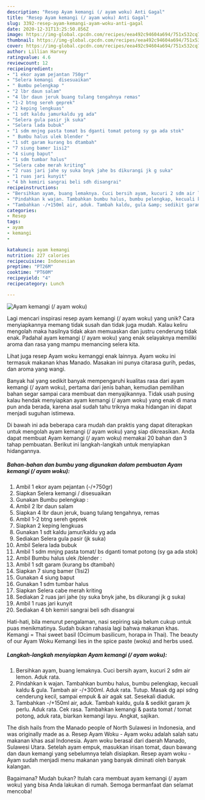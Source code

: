 ```yaml
---
description: "Resep Ayam kemangi (/ ayam woku) Anti Gagal"
title: "Resep Ayam kemangi (/ ayam woku) Anti Gagal"
slug: 3392-resep-ayam-kemangi-ayam-woku-anti-gagal
date: 2020-12-31T13:25:50.856Z
image: https://img-global.cpcdn.com/recipes/eea492c94604a694/751x532cq70/ayam-kemangi-ayam-woku-foto-resep-utama.jpg
thumbnail: https://img-global.cpcdn.com/recipes/eea492c94604a694/751x532cq70/ayam-kemangi-ayam-woku-foto-resep-utama.jpg
cover: https://img-global.cpcdn.com/recipes/eea492c94604a694/751x532cq70/ayam-kemangi-ayam-woku-foto-resep-utama.jpg
author: Lillian Harvey
ratingvalue: 4.6
reviewcount: 12
recipeingredient:
- "1 ekor ayam pejantan 750gr"
- "Selera kemangi  disesuaikan"
- " Bumbu pelengkap "
- "2 lbr daun salam"
- "4 lbr daun jeruk buang tulang tengahnya remas"
- "1-2 btng sereh geprek"
- "2 keping lengkuas"
- "1 sdt kaldu jamurkaldu yg ada"
- "Selera gula pasir jk suka"
- "Selera lada bubuk"
- "1 sdm mnjng pasta tomat bs dganti tomat potong sy ga ada stok"
- " Bumbu halus ulek blender "
- "1 sdt garam kurang bs dtambah"
- "7 siung bamer 1isi2"
- "4 siung baput"
- "1 sdm tumbar halus"
- "Selera cabe merah kriting"
- "2 ruas jari jahe sy suka bnyk jahe bs dikurangi jk g suka"
- "1 ruas jari kunyit"
- "4 bh kemiri sangrai beli sdh disangrai"
recipeinstructions:
- "Bersihkan ayam, buang lemaknya. Cuci bersih ayam, kucuri 2 sdm air lemon. Aduk rata."
- "Pindahkan k wajan. Tambahkan bumbu halus, bumbu pelengkap, kecuali kaldu &amp; gula. Tambah air -/+300ml. Aduk rata. Tutup. Masak dg api sdng cenderung kecil, sampai empuk &amp; air agak sat. Sesekali diaduk."
- "Tambahkan -/+150ml air, aduk. Tambah kaldu, gula &amp; sedikit garam jk perlu. Aduk rata. Cek rasa. Tambahkan kemangi &amp; pasta tomat / tomat potong, aduk rata, biarkan kemangi layu. Angkat, sajikan."
categories:
- Resep
tags:
- ayam
- kemangi
- 

katakunci: ayam kemangi  
nutrition: 227 calories
recipecuisine: Indonesian
preptime: "PT26M"
cooktime: "PT60M"
recipeyield: "4"
recipecategory: Lunch

---
```



![Ayam kemangi (/ ayam woku)](https://img-global.cpcdn.com/recipes/eea492c94604a694/751x532cq70/ayam-kemangi-ayam-woku-foto-resep-utama.jpg)

Lagi mencari inspirasi resep ayam kemangi (/ ayam woku) yang unik? Cara menyiapkannya memang tidak susah dan tidak juga mudah. Kalau keliru mengolah maka hasilnya tidak akan memuaskan dan justru cenderung tidak enak. Padahal ayam kemangi (/ ayam woku) yang enak selayaknya memiliki aroma dan rasa yang mampu memancing selera kita.

Lihat juga resep Ayam woku kemanggi enak lainnya. Ayam woku ini termasuk makanan khas Manado. Masakan ini punya citarasa gurih, pedas, dan aroma yang wangi.

Banyak hal yang sedikit banyak mempengaruhi kualitas rasa dari ayam kemangi (/ ayam woku), pertama dari jenis bahan, kemudian pemilihan bahan segar sampai cara membuat dan menyajikannya. Tidak usah pusing kalau hendak menyiapkan ayam kemangi (/ ayam woku) yang enak di mana pun anda berada, karena asal sudah tahu triknya maka hidangan ini dapat menjadi suguhan istimewa.


Di bawah ini ada beberapa cara mudah dan praktis yang dapat diterapkan untuk mengolah ayam kemangi (/ ayam woku) yang siap dikreasikan. Anda dapat membuat Ayam kemangi (/ ayam woku) memakai 20 bahan dan 3 tahap pembuatan. Berikut ini langkah-langkah untuk menyiapkan hidangannya.

<!--inarticleads1-->

##### Bahan-bahan dan bumbu yang digunakan dalam pembuatan Ayam kemangi (/ ayam woku):

1. Ambil 1 ekor ayam pejantan (-/+750gr)
1. Siapkan Selera kemangi / disesuaikan
1. Gunakan  Bumbu pelengkap :
1. Ambil 2 lbr daun salam
1. Siapkan 4 lbr daun jeruk, buang tulang tengahnya, remas
1. Ambil 1-2 btng sereh geprek
1. Siapkan 2 keping lengkuas
1. Gunakan 1 sdt kaldu jamur/kaldu yg ada
1. Sediakan Selera gula pasir (jk suka)
1. Ambil Selera lada bubuk
1. Ambil 1 sdm mnjng pasta tomat/ bs dganti tomat potong (sy ga ada stok)
1. Ambil  Bumbu halus ulek /blender :
1. Ambil 1 sdt garam (kurang bs dtambah)
1. Siapkan 7 siung bamer (1isi2)
1. Gunakan 4 siung baput
1. Gunakan 1 sdm tumbar halus
1. Siapkan Selera cabe merah kriting
1. Sediakan 2 ruas jari jahe (sy suka bnyk jahe, bs dikurangi jk g suka)
1. Ambil 1 ruas jari kunyit
1. Sediakan 4 bh kemiri sangrai beli sdh disangrai


Hati-hati, bila menurut pengalaman, nasi sepiring saja belum cukup untuk puas menikmatinya. Sudah bukan rahasia lagi bahwa makanan khas. Kemangi = Thai sweet basil (Ocimum basilicum, horapa in Thai). The beauty of our Ayam Woku Kemangi lies in the spice paste (woku) and herbs used. 

<!--inarticleads2-->

##### Langkah-langkah menyiapkan Ayam kemangi (/ ayam woku):

1. Bersihkan ayam, buang lemaknya. Cuci bersih ayam, kucuri 2 sdm air lemon. Aduk rata.
1. Pindahkan k wajan. Tambahkan bumbu halus, bumbu pelengkap, kecuali kaldu &amp; gula. Tambah air -/+300ml. Aduk rata. Tutup. Masak dg api sdng cenderung kecil, sampai empuk &amp; air agak sat. Sesekali diaduk.
1. Tambahkan -/+150ml air, aduk. Tambah kaldu, gula &amp; sedikit garam jk perlu. Aduk rata. Cek rasa. Tambahkan kemangi &amp; pasta tomat / tomat potong, aduk rata, biarkan kemangi layu. Angkat, sajikan.


The dish hails from the Manado people of North Sulawesi in Indonesia, and was originally made as a. Resep Ayam Woku - Ayam woku adalah salah satu makanan khas asal Indonesia. Ayam woku berasal dari daerah Manado, Sulawesi Utara. Setelah ayam empuk, masukkan irisan tomat, daun bawang dan daun kemangi yang sebelumnya telah disiapkan. Resep ayam woku - Ayam sudah menjadi menu makanan yang banyak diminati oleh banyak kalangan. 

Bagaimana? Mudah bukan? Itulah cara membuat ayam kemangi (/ ayam woku) yang bisa Anda lakukan di rumah. Semoga bermanfaat dan selamat mencoba!
